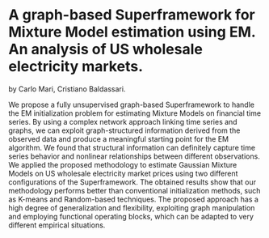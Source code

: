 # A graph-based Superframework for Mixture Model estimation using EM. An analysis of US wholesale electricity markets.

by
Carlo Mari,
Cristiano Baldassari.


We propose a fully unsupervised graph-based Superframework to handle the EM initialization problem for estimating Mixture Models on financial time series. By using a complex network approach linking time series and graphs, we can exploit graph-structured information derived from the observed data and produce a meaningful starting point for the EM algorithm. We found that structural information can definitely capture time series behavior and nonlinear relationships between different observations. We applied the proposed methodology to estimate Gaussian Mixture Models on US wholesale electricity market prices using two different configurations of the Superframework. The obtained results show that our methodology performs better than conventional initialization methods, such as K-means and Random-based techniques. The proposed approach has a high degree of generalization and flexibility, exploiting graph manipulation and employing functional operating blocks, which can be adapted to very different empirical situations.
